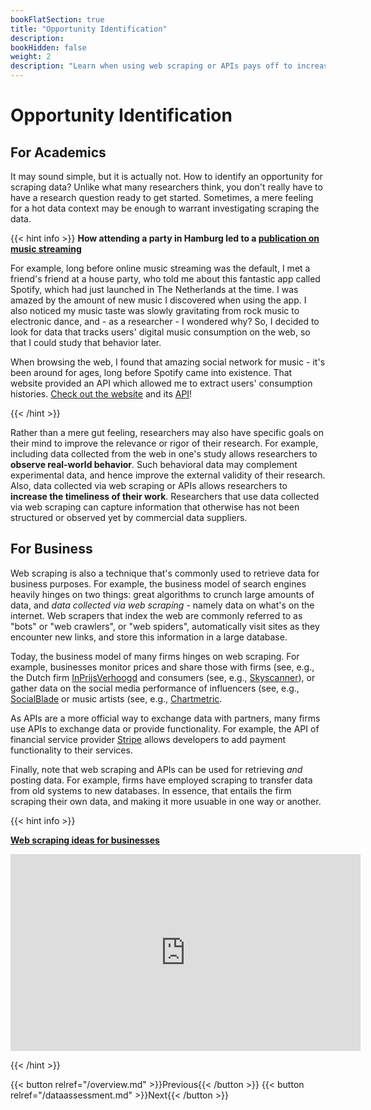```yaml
---
bookFlatSection: true
title: "Opportunity Identification"
description:
bookHidden: false
weight: 2
description: "Learn when using web scraping or APIs pays off to increase the relevance and rigor of your research."
---
```



# Opportunity Identification

## For Academics


It may sound simple, but it is actually not. How to identify an opportunity for scraping data? Unlike what many researchers think, you don't really have to have a research question ready to get started. Sometimes, a mere feeling for a hot data context may be enough to warrant investigating scraping the data.

{{< hint info >}}
__How attending a party in Hamburg led to a [publication on music streaming](https://tiu.nu/spotify)__

For example, long before online music streaming was the default, I met a friend's friend at a house party, who told me about this fantastic app called Spotify, which had just launched in The Netherlands at the time. I was amazed by the amount of new music I discovered when using the app. I also noticed my music taste was slowly gravitating from rock music to electronic dance, and - as a researcher - I wondered why? So, I decided to look for data that tracks users' digital music consumption on the web, so that I could study that behavior later.

When browsing the web, I found that amazing social network for music - it's been around for ages, long before Spotify came into existence. That website provided an API which allowed me to extract users' consumption histories. [Check out the website](https://last.fm) and its [API](https://last.fm/api)!

{{< /hint >}}

Rather than a mere gut feeling, researchers may also have specific goals on their mind to improve the relevance or rigor of their research. For example, including data collected from the web in one's study allows researchers to __observe real-world behavior__. Such behavioral data may complement experimental data, and hence improve the external validity of their research. Also, data collected via web scraping or APIs allows researchers to __increase the timeliness of their work__. Researchers that use data collected via web scraping can capture information that otherwise has not been structured or observed yet by commercial data suppliers.

## For Business

Web scraping is also a technique that's commonly used to retrieve data for business purposes. For example, the business model of search engines heavily hinges on two things: great algorithms to crunch large amounts of data, and *data collected via web scraping* - namely data on what's on the internet. Web scrapers that index the web are commonly referred to as "bots" or "web crawlers", or "web spiders", automatically visit sites as they encounter new links, and store this information in a large database.

Today, the business model of many firms hinges on web scraping. For example, businesses monitor prices and share those with firms (see, e.g., the Dutch firm [InPrijsVerhoogd](https://www.ipvdata.com/en/) and consumers (see, e.g., [Skyscanner](https://skyscanner.com)), or gather data on the social media performance of influencers (see, e.g., [SocialBlade](https://socialblade.com) or music artists (see, e.g., [Chartmetric](https://chartmetric.com).

As APIs are a more official way to exchange data with partners, many firms use APIs to exchange data or provide functionality. For example, the API of financial service provider [Stripe](https://stripe.com) allows developers to add payment functionality to their services.

Finally, note that web scraping and APIs can be used for retrieving *and* posting data. For example, firms have employed scraping to transfer data from old systems to new databases. In essence, that entails the firm scraping their own data, and making it more usuable in one way or another.

{{< hint info >}}

__[Web scraping ideas for businesses](https://www.youtube.com/watch?v=qljvs_ttgl0)__

<iframe width="560" height="315" src="https://www.youtube.com/embed/qljvs_ttgl0" frameborder="0" allow="accelerometer; autoplay; clipboard-write; encrypted-media; gyroscope; picture-in-picture" allowfullscreen></iframe>

{{< /hint >}}


{{< button relref="/overview.md" >}}Previous{{< /button >}}
{{< button relref="/dataassessment.md" >}}Next{{< /button >}}


<!--
- for doing academic research
- for developing new business ideas and conducting marketing research [*video*](https://www.youtube.com/watch?v=2XfA0e4Bzkk)

-->
